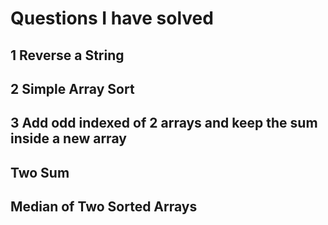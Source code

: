# Questions I have solved

## 1 Reverse a String
## 2 Simple Array Sort
## 3 Add odd indexed of 2 arrays and keep the sum inside a new array
## Two Sum
## Median of Two Sorted Arrays